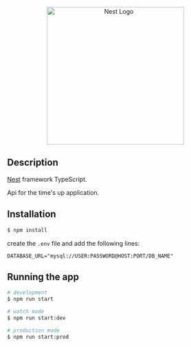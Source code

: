 <p align="center">
  <a href="http://nestjs.com/" target="blank"><img src="https://nestjs.com/img/logo_text.svg" width="320" alt="Nest Logo" /></a>
</p>

## Description

[Nest](https://github.com/nestjs/nest) framework TypeScript.

Api for the time's up application.

## Installation

```bash
$ npm install
```

create the `.env` file and add the following lines:
```
DATABASE_URL="mysql://USER:PASSWORD@HOST:PORT/DB_NAME"
```

## Running the app

```bash
# development
$ npm run start

# watch mode
$ npm run start:dev

# production mode
$ npm run start:prod
```

